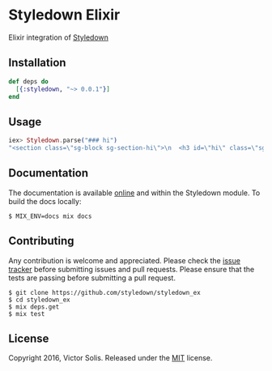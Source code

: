 # Styledown Elixir

Elixir integration of [Styledown](https://github.com/styledown/styledown)

## Installation

```elixir
def deps do
  [{:styledown, "~> 0.0.1"}]
end
```

## Usage

```elixir
iex> Styledown.parse("### hi")
"<section class=\"sg-block sg-section-hi\">\n  <h3 id=\"hi\" class=\"sg\">hi</h3>\n</section>"
```

## Documentation

The documentation is available [online](https://hexdocs.pm/styledown) and within the Styledown module. To build the
docs locally:

```shell
$ MIX_ENV=docs mix docs
```

## Contributing

Any contribution is welcome and appreciated. Please check the [issue
tracker](https://github.com/styledown/styledown_ex/issues) before submitting
issues and pull requests. Please ensure that the tests are passing before
submitting a pull request.

```shell
$ git clone https://github.com/styledown/styledown_ex
$ cd styledown_ex
$ mix deps.get
$ mix test
```

## License

Copyright 2016, Victor Solis. Released under the [MIT](https://github.com/styledown/styledown_ex/blob/master/LICENSE) license.


